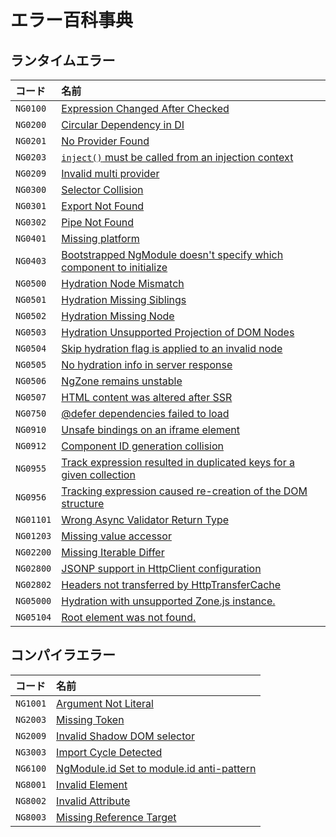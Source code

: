 # エラー百科事典

## ランタイムエラー

| コード      | 名前                                                                                 |
| :-------- | :----------------------------------------------------------------------------------- |
| `NG0100`  | [Expression Changed After Checked](errors/NG0100)                                    |
| `NG0200`  | [Circular Dependency in DI](errors/NG0200)                                           |
| `NG0201`  | [No Provider Found](errors/NG0201)                                                   |
| `NG0203`  | [`inject()` must be called from an injection context](errors/NG0203)                 |
| `NG0209`  | [Invalid multi provider](errors/NG0209)                                              |
| `NG0300`  | [Selector Collision](errors/NG0300)                                                  |
| `NG0301`  | [Export Not Found](errors/NG0301)                                                    |
| `NG0302`  | [Pipe Not Found](errors/NG0302)                                                      |
| `NG0401`  | [Missing platform](errors/NG0401)                                                    |
| `NG0403`  | [Bootstrapped NgModule doesn't specify which component to initialize](errors/NG0403) |
| `NG0500`  | [Hydration Node Mismatch](errors/NG0500)                                             |
| `NG0501`  | [Hydration Missing Siblings](errors/NG0501)                                          |
| `NG0502`  | [Hydration Missing Node](errors/NG0502)                                              |
| `NG0503`  | [Hydration Unsupported Projection of DOM Nodes](errors/NG0503)                       |
| `NG0504`  | [Skip hydration flag is applied to an invalid node](errors/NG0504)                   |
| `NG0505`  | [No hydration info in server response](errors/NG0505)                                |
| `NG0506`  | [NgZone remains unstable](errors/NG0506)                                             |
| `NG0507`  | [HTML content was altered after SSR](errors/NG0507)                                  |
| `NG0750`  | [@defer dependencies failed to load](errors/NG0750)                                  |
| `NG0910`  | [Unsafe bindings on an iframe element](errors/NG0910)                                |
| `NG0912`  | [Component ID generation collision](errors/NG0912)                                   |
| `NG0955`  | [Track expression resulted in duplicated keys for a given collection](errors/NG0955) |
| `NG0956`  | [Tracking expression caused re-creation of the DOM structure](errors/NG0956)         |
| `NG01101` | [Wrong Async Validator Return Type](errors/NG01101)                                  |
| `NG01203` | [Missing value accessor](errors/NG01203)                                             |
| `NG02200` | [Missing Iterable Differ](errors/NG02200)                                            |
| `NG02800` | [JSONP support in HttpClient configuration](errors/NG02800)                          |
| `NG02802` | [Headers not transferred by HttpTransferCache](errors/NG02802)                       |
| `NG05000`  | [Hydration with unsupported Zone.js instance.](errors/NG05000)                      |
| `NG05104` | [Root element was not found.](errors/NG05104)                                        |

## コンパイラエラー

| コード     | 名前                                                       |
| :------- | :--------------------------------------------------------- |
| `NG1001` | [Argument Not Literal](errors/NG1001)                      |
| `NG2003` | [Missing Token](errors/NG2003)                             |
| `NG2009` | [Invalid Shadow DOM selector](errors/NG2009)               |
| `NG3003` | [Import Cycle Detected](errors/NG3003)                     |
| `NG6100` | [NgModule.id Set to module.id anti-pattern](errors/NG6100) |
| `NG8001` | [Invalid Element](errors/NG8001)                           |
| `NG8002` | [Invalid Attribute](errors/NG8002)                         |
| `NG8003` | [Missing Reference Target](errors/NG8003)                  |
